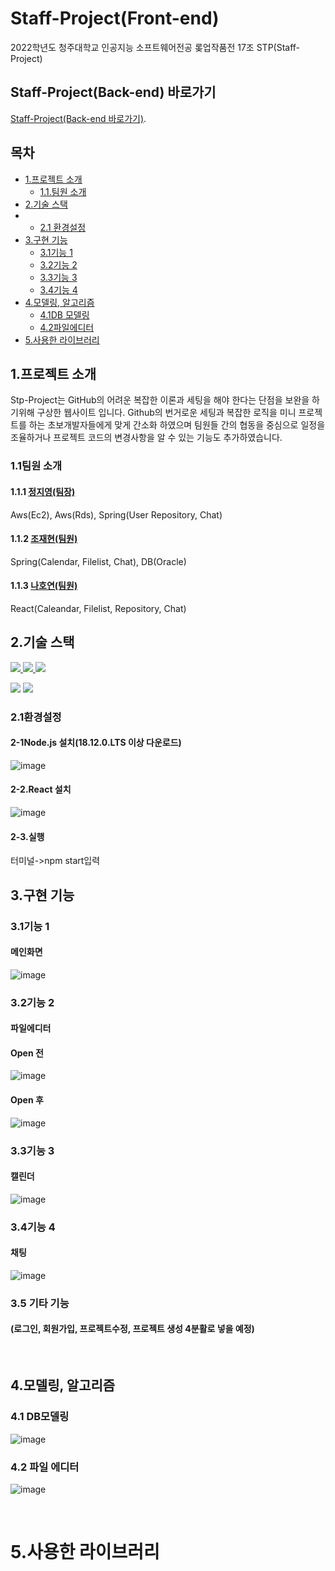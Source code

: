 # Staff-Project(Front-end)

2022학년도 청주대학교 인공지능 소프트웨어전공 롲업작품전 17조 STP(Staff-Project)

## Staff-Project(Back-end) 바로가기
[Staff-Project(Back-end 바로가기)](https://github.com/dor917/staffBackend).

## 목차
- [1.프로젝트 소개](#-프로젝트-소개)
   * [1.1.팀원 소개](#-팀원-소개)
- [2.기술 스택](#-2.기술-스택)
- * [2.1 환경설정](###-31기능-1)
- [3.구현 기능](#-구현-기능)
   * [3.1기능 1](###-3.1기능-1)
   * [3.2기능 2](###-3.2기능-2)
   * [3.3기능 3](###-3.3기능-3)
   * [3.4기능 4](###-3.4기능-4)
- [4.모델링, 알고리즘](##-4.모델링,-알고리즘)
   * [4.1DB 모델링](###-4.1-DB모델링)
   * [4.2파일에디터](###-4.2-파일에디터)
- [5.사용한 라이브러리](#사용한-라이브러리)  

## 1.프로젝트 소개

Stp-Project는 GitHub의 어려운 복잡한 이론과 세팅을 해야 한다는 단점을 보완을 하기위해 구상한  웹사이트 입니다. 
Github의 번거로운 세팅과 복잡한 로직을 미니 프로젝트를 하는 
초보개발자들에게 맞게 간소화 하였으며 팀원들 간의 협동을 중심으로 일정을 조율하거나 프로젝트 코드의 변경사항을 알 수 있는 기능도 추가하였습니다.
### 1.1팀원 소개
#### 1.1.1 [정지영(팀장)](https://github.com/waitzero)
Aws(Ec2), Aws(Rds), Spring(User Repository, Chat)
#### 1.1.2 [조재현(팀원)](https://github.com/twghy)
Spring(Calendar, Filelist, Chat), DB(Oracle)
#### 1.1.3 [나호연(팀원)](https://github.com/nahoyeon)
React(Caleandar, Filelist, Repository, Chat)
<br>

## 2.기술 스택

<a href="https://ko.reactjs.org/">                                          
<img src="https://img.shields.io/badge/React-61DAFB?style=for-the-badge&logo=React&logoColor=black"/>

<img src="https://img.shields.io/badge/HTML5-E34F26?style=for-the-badge&logo=HTML5&logoColor=white"/>

<img src="https://img.shields.io/badge/CSS3-1572B6?style=for-the-badge&logo=CSS3&logoColor=black"/>

<img src="https://img.shields.io/badge/JavaScript-F7DF1E?style=for-the-badge&logo=JavaScript&logoColor=black"/></a>
<a href="https://nodejs.org/ko/">
<img src="https://img.shields.io/badge/Node.js-339933?style=for-the-badge&logo=Node.js&logoColor=black"/></a> 
<br>

### 2.1환경설정
  #### 2-1Node.js 설치(18.12.0.LTS 이상 다운로드)
   ![image](https://user-images.githubusercontent.com/91938525/199252944-66e0d576-03be-4a51-a39c-e56c6fdcbef9.png)

  #### 2-2.React 설치
  ![image](https://user-images.githubusercontent.com/91938525/199670732-6b7950dc-3234-460f-8061-c13866def0fe.png)

  
  #### 2-3.실행
  터미널->npm start입력
  


## 3.구현 기능

### 3.1기능 1
#### 메인화면
![image](https://user-images.githubusercontent.com/91938525/199019683-cfa7008d-528e-42d8-86b5-64774d7ef346.png)


### 3.2기능 2
#### 파일에디터
#### Open 전
![image](https://user-images.githubusercontent.com/91938525/200346323-cb2cd5f3-01d7-4408-bd8f-daa58f8a39c8.png)
#### Open 후
![image](https://user-images.githubusercontent.com/91938525/200346364-130cf149-e6e2-460c-955e-4ece5d561769.png)


### 3.3기능 3
#### 캘린더
![image](https://user-images.githubusercontent.com/91938525/199019907-8565a791-d850-49d0-a38f-a645198e13e3.png)

### 3.4기능 4
#### 채팅
![image](https://user-images.githubusercontent.com/91938525/200346233-a2bc2963-852a-4cf5-93fc-d401aac796e9.png)


### 3.5 기타 기능
#### (로그인, 회원가입, 프로젝트수정, 프로젝트 생성 4분활로 넣을 예정)
<br>

## 4.모델링, 알고리즘
### 4.1 DB모델링
![image](https://user-images.githubusercontent.com/91938525/199028954-90e56d8b-fee3-429c-908b-466a08e5e947.png)
### 4.2 파일 에디터
![image](https://user-images.githubusercontent.com/91938525/199029742-cf7ad7a1-343d-4a2f-a180-948763eee559.png)





<br>


# 5.사용한 라이브러리

